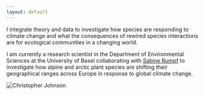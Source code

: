 ```yaml
---
layout: default
---
```


<div class="content-left">
  <p>I integrate theory and data to investigate how species are responding to climate change and what the consequences of rewired species interactions are for ecological communities in a changing world.</p>
  <p>I am currently a research scientist in the Department of Environmental Sciences at the University of Basel collaborating with <a href="https://www.eco.duw.unibas.ch/en/" target="_blank" rel="noopener">Sabine Rumpf</a> to investigate how alpine and arctic plant species are shifting their geographical ranges across Europe in response to global climate change.</p>
</div>
<div class="content-right">
  <img src="{{ '/images/Chris_homepage.jpg' | relative_url }}" alt="Christopher Johnson" style="max-height: 10in; height: auto; width: auto;">
</div>
